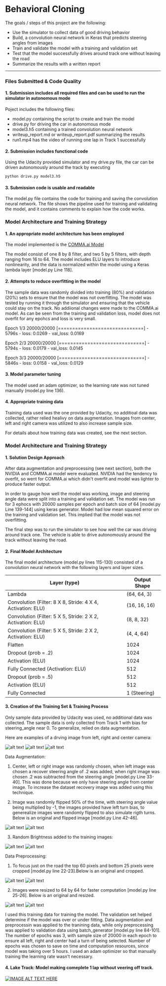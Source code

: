 # **Behavioral Cloning** 

The goals / steps of this project are the following:
* Use the simulator to collect data of good driving behavior
* Build, a convolution neural network in Keras that predicts steering angles from images
* Train and validate the model with a training and validation set
* Test that the model successfully drives around track one without leaving the road
* Summarize the results with a written report

[//]: # (Image References)

[image1]: ./examples/left.png "Left Image"
[image2]: ./examples/right.png "Right Image"
[image3]: ./examples/center.png "Center Image"
[image4]: ./examples/normal.png "Normal Image"
[image5]: ./examples/flipped.png "Flipped Image"
[image6]: ./examples/bright.png "Bright Image"
[image9]: ./examples/crop.png "Cropped Image"
[image10]: ./examples/resize.png "Resized Image"

---
### Files Submitted & Code Quality

#### 1. Submission includes all required files and can be used to run the simulator in autonomous mode

Poject includes the following files:
* model.py containing the script to create and train the model
* drive.py for driving the car in autonomous mode
* model3.h5 containing a trained convolution neural network 
* writeup_report.md or writeup_report.pdf summarizing the results
* run1.mp4 has the video of running one lap in Track 1 successfully

#### 2. Submission includes functional code
Using the Udacity provided simulator and my drive.py file, the car can be driven autonomously around the track by executing 
```sh
python drive.py model3.h5
```

#### 3. Submission code is usable and readable

The model.py file contains the code for training and saving the convolution neural network. The file shows the pipeline used for training and validating the model, and it contains comments to explain how the code works.

### Model Architecture and Training Strategy

#### 1. An appropriate model architecture has been employed

The model implemented is the [COMMA.ai Model](https://arxiv.org/abs/1608.01230)

The model consist of one 8 by 8 filter, and two 5 by 5 filters, with depth ranging from 16 to 64. The model includes ELU layers to introduce nonlinearity, and the data is normalized within the model using a Keras lambda layer [model.py  Line 118]. 

#### 2. Attempts to reduce overfitting in the model

The sample data was randomly divided into training (80%) and validation (20%) sets to ensure that the model was not overfitting. The model was tested by running it through the simulator and ensuring that the vehicle could stay on the track. No addiional changes were made to the COMMA.ai model. As can be seen from the training and validation loss, model does not overfit for any epohcs and loss is very small.  

Epoch 1/3
20000/20000 [==============================] - 5796s - loss: 0.0269 - val_loss: 0.0169

Epoch 2/3
20000/20000 [==============================] - 5794s - loss: 0.0179 - val_loss: 0.0145

Epoch 3/3
20000/20000 [==============================] - 5846s - loss: 0.0158 - val_loss: 0.0129

#### 3. Model parameter tuning

The model used an adam optimizer, so the learning rate was not tuned manually (model.py line 136).

#### 4. Appropriate training data

Training data used was the one provided by Udacity, no additioal data was collected, rather relied healivy on data augmentation. Images from center, left and right camera was utilized to also increase sample size. 

For details about how training data was created, see the next section. 

### Model Architecture and Training Strategy

#### 1. Solution Design Approach

After data augmentation and preprocessing (see next section), both the NVIDIA and COMMA.ai model were evaluated. NVIDIA had the tendency to overfit, so went for COMMA.ai which didn't overfit and model was lighter to produce faster output. 

In order to gauge how well the model was working, image and steering angle data were split into a training and validation set. The model was run for 3 ephocs with 20000 samples per epoch and batch size of 64 [model.py Line 139-144] using keras generator. Model had low mean squared error on the training and validation set. This implied that the model was not overfitting. 

The final step was to run the simulator to see how well the car was driving around track one. The vehicle is able to drive autonomously around the track without leaving the road. 

#### 2. Final Model Architecture

The final model architecture (model.py lines 115-130) consisted of a convolution neural network with the following layers and layer sizes.

|Layer (type)             									 |Output Shape| 
|------------------------------------------------------------|------------|
|Lambda    				  									 |(64, 64, 3) | 
|Convolution (Filter: 8 X 8, Stride: 4 X 4, Activation: ELU) |(16, 16, 16)|  
|Convolution (Filter: 5 X 5, Stride: 2 X 2, Activation: ELU) |(8, 8, 32)  |  
|Convolution (Filter: 5 X 5, Stride: 2 X 2, Activation: ELU) |(4, 4, 64)  |          
|Flatten         											 |1024        |  
|Dropout (prob = .2)        								 |1024        |  
|Activation (ELU)          									 |1024        | 
|Fully Connected (Activation: ELU)        				     |512         |    
|Dropout (prob = .5)          								 |512 	      |    
|Activation (ELU)          									 |512         |  
|Fully Connected         				     				 |1 (Steering)|  
           

#### 3. Creation of the Training Set & Training Process

Only sample data provided by Udacity was used, no additional data was collected. The sample data is only collected from Track 1 with bias for steering_angle near 0. To generalize, relied on data augmentation. 

Here are examples of a drving image from left, right and center camera:

![alt text][image1] ![alt text][image2] ![alt text][image3]

Data Augmentation:

1. Center, left or right image was randomly chosen, when left image was chosen a recover steering angle of .2 was added, when right image was chosen .2 was subtracted from the steering angle [model.py Line 33-40]. This was done because we only have steering angle from center image. To increase the dataset recovery image was added using this technique.  

2. Image was randomly flipped 50% of the time, with steering angle value being multiplied by -1, the images provided have left turn bias, to generealize images were randomly flipped to also simulate rigth turns. Below is an original and flipped image [model.py Line 42-46].

![alt text][image4] ![alt text][image5]

3. Random Brightness added to the training images:

![alt text][image4] ![alt text][image6]

Data Preprocessing:

1. To focus just on the road the top 60 pixels and bottom 25 pixels were cropped [model.py line 22-23].Below is an original and cropped. 

![alt text][image4] ![alt text][image9]

2. Images were resized to 64 by 64 for faster computation [model.py line 25-26]. Below is an original and resized. 

![alt text][image4] ![alt text][image10]

I used this training data for training the model. The validation set helped determine if the model was over or under fitting. Data augmentation and preprocessin was applied to the tranining data, while only preprocessing was applied to validation data using batch_generator [model.py line 84-101]. The number of epochs was 3, with sample size of 20000 in each epoch to ensure all left, right and center had a turn of being selected. Number of epochs was chosen to save on time and computation resources, since model was taking over 5 hours. I used an adam optimizer so that manually training the learning rate wasn't necessary.

#### 4. Lake Track: Model making comeplete 1 lap without veering off track. 

[![IMAGE ALT TEXT HERE](./examples/track1.png)](https://www.youtube.com/watch?v=BVe-r_XXTPQ)



